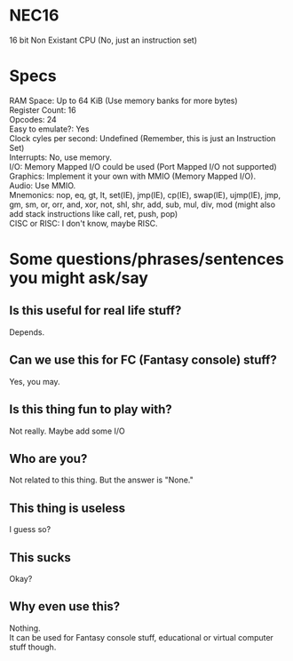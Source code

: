# NEC16
16 bit Non Existant CPU (No, just an instruction set)

# Specs
RAM Space: Up to 64 KiB (Use memory banks for more bytes) <br>
Register Count: 16 <br>
Opcodes: 24 <br>
Easy to emulate?: Yes <br>
Clock cyles per second: Undefined (Remember, this is just an Instruction Set) <br>
Interrupts: No, use memory. <br>
I/O: Memory Mapped I/O could be used (Port Mapped I/O not supported) <br>
Graphics: Implement it your own with MMIO (Memory Mapped I/O). <br>
Audio: Use MMIO. <br>
Mnemonics: nop, eq, gt, lt, set(IE), jmp(IE), cp(IE), swap(IE), ujmp(IE), jmp, gm, sm, or, orr, and, xor, not, shl, shr, add, sub, mul, div, mod (might also add stack instructions like call, ret, push, pop) <br>
CISC or RISC: I don't know, maybe RISC.

# Some questions/phrases/sentences you might ask/say
## Is this useful for real life stuff?
Depends.
## Can we use this for FC (Fantasy console) stuff?
Yes, you may.
## Is this thing fun to play with?
Not really. Maybe add some I/O
## Who are you?
Not related to this thing. But the answer is "None."
## This thing is useless
I guess so?
## This sucks
Okay?
## Why even use this?
Nothing. <br>
It can be used for Fantasy console stuff, educational or virtual computer stuff though.
